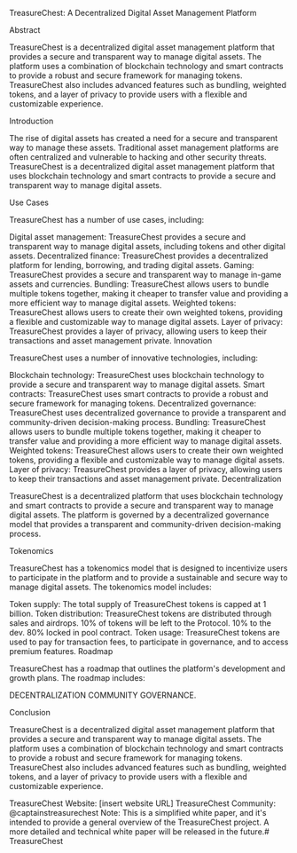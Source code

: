 TreasureChest: A Decentralized Digital Asset Management Platform

Abstract

TreasureChest is a decentralized digital asset management platform that provides a secure and transparent way to manage digital assets. The platform uses a combination of blockchain technology and smart contracts to provide a robust and secure framework for managing tokens. TreasureChest also includes advanced features such as bundling, weighted tokens, and a layer of privacy to provide users with a flexible and customizable experience.

Introduction

The rise of digital assets has created a need for a secure and transparent way to manage these assets. Traditional asset management platforms are often centralized and vulnerable to hacking and other security threats. TreasureChest is a decentralized digital asset management platform that uses blockchain technology and smart contracts to provide a secure and transparent way to manage digital assets.

Use Cases

TreasureChest has a number of use cases, including:

Digital asset management: TreasureChest provides a secure and transparent way to manage digital assets, including tokens and other digital assets.
Decentralized finance: TreasureChest provides a decentralized platform for lending, borrowing, and trading digital assets.
Gaming: TreasureChest provides a secure and transparent way to manage in-game assets and currencies.
Bundling: TreasureChest allows users to bundle multiple tokens together, making it cheaper to transfer value and providing a more efficient way to manage digital assets.
Weighted tokens: TreasureChest allows users to create their own weighted tokens, providing a flexible and customizable way to manage digital assets.
Layer of privacy: TreasureChest provides a layer of privacy, allowing users to keep their transactions and asset management private.
Innovation

TreasureChest uses a number of innovative technologies, including:

Blockchain technology: TreasureChest uses blockchain technology to provide a secure and transparent way to manage digital assets.
Smart contracts: TreasureChest uses smart contracts to provide a robust and secure framework for managing tokens.
Decentralized governance: TreasureChest uses decentralized governance to provide a transparent and community-driven decision-making process.
Bundling: TreasureChest allows users to bundle multiple tokens together, making it cheaper to transfer value and providing a more efficient way to manage digital assets.
Weighted tokens: TreasureChest allows users to create their own weighted tokens, providing a flexible and customizable way to manage digital assets.
Layer of privacy: TreasureChest provides a layer of privacy, allowing users to keep their transactions and asset management private.
Decentralization

TreasureChest is a decentralized platform that uses blockchain technology and smart contracts to provide a secure and transparent way to manage digital assets. The platform is governed by a decentralized governance model that provides a transparent and community-driven decision-making process.

Tokenomics

TreasureChest has a tokenomics model that is designed to incentivize users to participate in the platform and to provide a sustainable and secure way to manage digital assets. The tokenomics model includes:

Token supply: The total supply of TreasureChest tokens is capped at 1 billion.
Token distribution: TreasureChest tokens are distributed through sales and airdrops. 10% of tokens will be left to the Protocol. 10% to the dev. 80% locked in pool contract.
Token usage: TreasureChest tokens are used to pay for transaction fees, to participate in governance, and to access premium features.
Roadmap

TreasureChest has a roadmap that outlines the platform's development and growth plans. The roadmap includes:

DECENTRALIZATION COMMUNITY GOVERNANCE. 


Conclusion

TreasureChest is a decentralized digital asset management platform that provides a secure and transparent way to manage digital assets. The platform uses a combination of blockchain technology and smart contracts to provide a robust and secure framework for managing tokens. TreasureChest also includes advanced features such as bundling, weighted tokens, and a layer of privacy to provide users with a flexible and customizable experience.

TreasureChest Website: [insert website URL]
TreasureChest Community: @captainstreasurechest
Note: This is a simplified white paper, and it's intended to provide a general overview of the TreasureChest project. A more detailed and technical white paper will be released in the future.# TreasureChest
